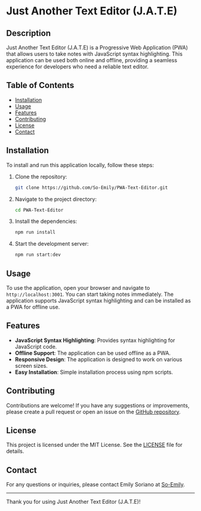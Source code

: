 # Just Another Text Editor (J.A.T.E)

## Description

Just Another Text Editor (J.A.T.E) is a Progressive Web Application (PWA) that allows users to take notes with JavaScript syntax highlighting. This application can be used both online and offline, providing a seamless experience for developers who need a reliable text editor.

## Table of Contents

- [Installation](#installation)
- [Usage](#usage)
- [Features](#features)
- [Contributing](#contributing)
- [License](#license)
- [Contact](#contact)

## Installation

To install and run this application locally, follow these steps:

1. Clone the repository:
    ```sh
    git clone https://github.com/So-Emily/PWA-Text-Editor.git
    ```

2. Navigate to the project directory:
    ```sh
    cd PWA-Text-Editor
    ```

3. Install the dependencies:
    ```sh
    npm run install
    ```

4. Start the development server:
    ```sh
    npm run start:dev
    ```

## Usage

To use the application, open your browser and navigate to `http://localhost:3001`. You can start taking notes immediately. The application supports JavaScript syntax highlighting and can be installed as a PWA for offline use.

## Features

- **JavaScript Syntax Highlighting**: Provides syntax highlighting for JavaScript code.
- **Offline Support**: The application can be used offline as a PWA.
- **Responsive Design**: The application is designed to work on various screen sizes.
- **Easy Installation**: Simple installation process using npm scripts.

## Contributing

Contributions are welcome! If you have any suggestions or improvements, please create a pull request or open an issue on the [GitHub repository](https://github.com/So-Emily/PWA-Text-Editor).

## License

This project is licensed under the MIT License. See the [LICENSE](LICENSE) file for details.

## Contact

For any questions or inquiries, please contact Emily Soriano at [So-Emily](https://github.com/So-Emily).

---

Thank you for using Just Another Text Editor (J.A.T.E)!
